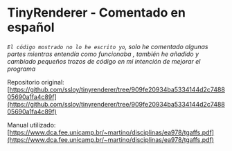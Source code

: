 # TinyRenderer - Comentado en español
*`El código mostrado no lo he escrito yo`, solo he comentado algunas partes mientras entendía como funcionaba
, también he añadido y cambiado pequeños trozos de código en mi intención de mejorar el programa*

Repositorio original: [https://github.com/ssloy/tinyrenderer/tree/909fe20934ba5334144d2c748805690a1fa4c89f](https://github.com/ssloy/tinyrenderer/tree/909fe20934ba5334144d2c748805690a1fa4c89f)

Manual utilizado: [https://www.dca.fee.unicamp.br/~martino/disciplinas/ea978/tgaffs.pdf](https://www.dca.fee.unicamp.br/~martino/disciplinas/ea978/tgaffs.pdf)
